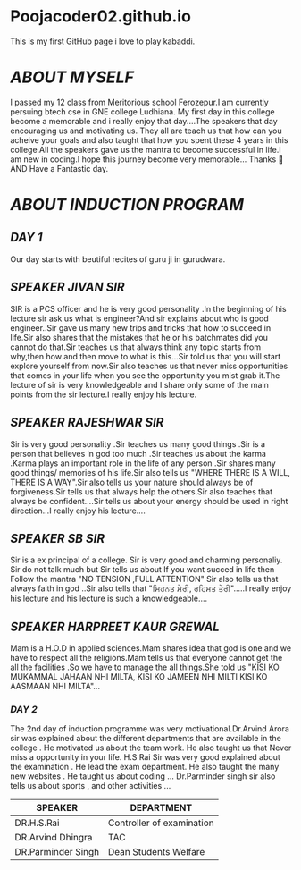 # Poojacoder02.github.io
This is my first GitHub page
i love to play kabaddi.

# _ABOUT MYSELF_

I passed my 12 class from Meritorious school Ferozepur.I am currently persuing btech cse in GNE college Ludhiana.
My first day in this college become a memorable and i really enjoy that day....The speakers that day encouraging us and motivating us. They all are teach us that how can you acheive your goals and also taught that how you spent these 4 years in this college.All the speakers gave us the mantra to become successful in life.I am new in coding.I hope this journey become very memorable...
Thanks 🙏 AND Have a Fantastic day.

# _ABOUT INDUCTION PROGRAM_

## _DAY 1_

Our day starts with beutiful recites of guru ji in gurudwara.

## _SPEAKER JIVAN SIR_

SIR is a PCS officer and he is very good personality .In the beginning of his lecture sir ask us what is engineer?And sir explains about who is good engineer..Sir gave us many new trips and tricks that how to succeed in life.Sir also shares that the mistakes that he or his batchmates did you cannot do that.Sir teaches us that always think any topic starts from why,then how and then move to what is this...Sir told us that you will start explore yourself from now.Sir also teaches us that never miss opportunities that comes in your life when you see the opportunity you mist grab it.The lecture of sir is very knowledgeable and I share only some of the main points from the sir lecture.I really enjoy his lecture.

## _SPEAKER RAJESHWAR SIR_

Sir is very good personality .Sir teaches us many good things .Sir is a person that believes in god too much .Sir teaches us about  the karma .Karma plays an important role in the life of any person .Sir shares many good things/ memories of his life.Sir also tells us "WHERE THERE IS A WILL, THERE IS A WAY".Sir also tells us your nature should always be of forgiveness.Sir tells us that always help the others.Sir also teaches that always be confident....Sir tells us about your energy should be used in right direction...I really enjoy his lecture....

## _SPEAKER SB SIR_

Sir is a ex principal of a college.
Sir is very good and charming personaliy. Sir do not talk much but Sir tells us about If you want succed in life then Follow the mantra "NO TENSION ,FULL ATTENTION" Sir also tells us that always faith in god ..Sir also tells that "ਮਿਹਨਤ ਮੇਰੀ, ਰਹਿਮਤ ਤੇਰੀ".....I really enjoy his lecture and his lecture is such a knowledgeable....

## _SPEAKER HARPREET KAUR GREWAL_

 Mam is a H.O.D in applied sciences.Mam shares idea that god is one and we have to respect all the religions.Mam tells us that everyone cannot get the all the facilities .So we have to manage the all things.She told us "KISI KO MUKAMMAL JAHAAN NHI MILTA, KISI KO JAMEEN NHI MILTI KISI KO AASMAAN NHI MILTA"...

### _DAY 2_

 The 2nd day of induction programme was very motivational.Dr.Arvind Arora sir was explained about the different departments that are available in the college . He motivated us about the team work. He also taught us that Never miss a opportunity in your life.
 H.S Rai Sir was very good explained about the examination . He lead the exam department. He also taught the many new websites . He taught us about coding ...
 Dr.Parminder singh sir also tells us about sports , and other activities ...

 |SPEAKER      | DEPARTMENT           |
|--------------|----------------------|
|DR.H.S.Rai    | Controller of examination|
|DR.Arvind Dhingra| TAC       |
|DR.Parminder Singh|Dean Students Welfare|






